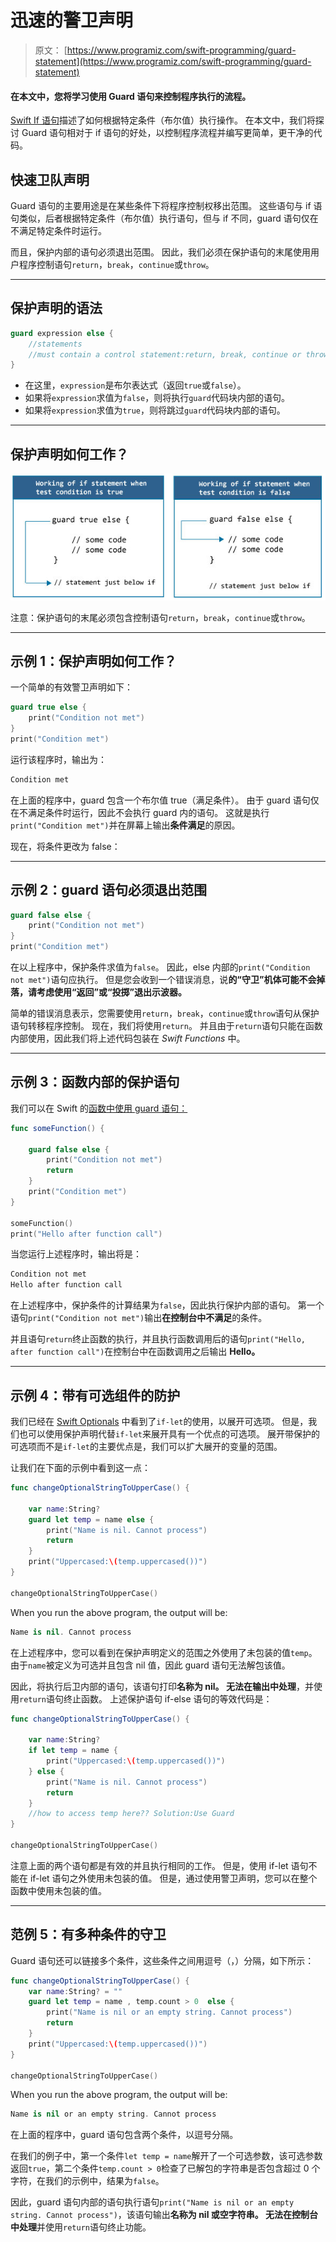 # 迅速的警卫声明

> 原文： [https://www.programiz.com/swift-programming/guard-statement](https://www.programiz.com/swift-programming/guard-statement)

#### 在本文中，您将学习使用 Guard 语句来控制程序执行的流程。

[Swift If 语句](/swift-programming/if-else-statement "Swift if-else statement")描述了如何根据特定条件（布尔值）执行操作。 在本文中，我们将探讨 Guard 语句相对于 if 语句的好处，以控制程序流程并编写更简单，更干净的代码。

## 快速卫队声明

Guard 语句的主要用途是在某些条件下将程序控制权移出范围。 这些语句与 if 语句类似，后者根据特定条件（布尔值）执行语句，但与 if 不同，guard 语句仅在不满足特定条件时运行。

而且，保护内部的语句必须退出范围。 因此，我们必须在保护语句的末尾使用用户程序控制语句`return`，`break`，`continue`或`throw`。

* * *

## 保护声明的语法

```swift
guard expression else {
	//statements
	//must contain a control statement:return, break, continue or throw.
}

```

*   在这里，`expression`是布尔表达式（返回`true`或`false`）。
*   如果将`expression`求值为`false`，则将执行`guard`代码块内部的语句。
*   如果将`expression`求值为`true`，则将跳过`guard`代码块内部的语句。

* * *

## 保护声明如何工作？

![How Swift guard statement works?](img/cfd206b9615924061b14dcdb80487cd1.png "Swift guard statement")

注意：保护语句的末尾必须包含控制语句`return`，`break`，`continue`或`throw`。

* * *

## 示例 1：保护声明如何工作？

一个简单的有效警卫声明如下：

```swift
guard true else {
	print("Condition not met")
}
print("Condition met") 
```

运行该程序时，输出为：

```swift
Condition met
```

在上面的程序中，guard 包含一个布尔值 true（满足条件）。 由于 guard 语句仅在不满足条件时运行，因此不会执行 guard 内的语句。 这就是执行`print("Condition met")`并在屏幕上输出**条件满足**的原因。

现在，将条件更改为 false：

* * *

## 示例 2：guard 语句必须退出范围

```swift
guard false else {
	print("Condition not met")
}
print("Condition met") 
```

在以上程序中，保护条件求值为`false`。 因此，else 内部的`print("Condition not met")`语句应执行。 但是您会收到一个错误消息，说**的“守卫”机体可能不会掉落，请考虑使用“返回”或“投掷”退出示波器。**

简单的错误消息表示，您需要使用`return`，`break`，`continue`或`throw`语句从保护语句转移程序控制。 现在，我们将使用`return`。 并且由于`return`语句只能在函数内部使用，因此我们将上述代码包装在 *Swift Functions* 中。

* * *

## 示例 3：函数内部的保护语句

我们可以在 Swift 的[函数中使用 guard 语句：](/swift-programming/functions "Swift functions")

```swift
func someFunction() {

	guard false else {
		print("Condition not met")
		return
	}
	print("Condition met")
}

someFunction()
print("Hello after function call") 
```

当您运行上述程序时，输出将是：

```swift
Condition not met
Hello after function call 
```

在上述程序中，保护条件的计算结果为`false`，因此执行保护内部的语句。 第一个语句`print("Condition not met")`输出**在控制台中不满足**的条件。

并且语句`return`终止函数的执行，并且执行函数调用后的语句`print("Hello, after function call")`在控制台中在函数调用之后输出 **Hello。**

* * *

## 示例 4：带有可选组件的防护

我们已经在 [Swift Optionals](/swift-programming/optionals "Swift Optionals") 中看到了`if-let`的使用，以展开可选项。 但是，我们也可以使用保护声明代替`if-let`来展开具有一个优点的可选项。 展开带保护的可选项而不是`if-let`的主要优点是，我们可以扩大展开的变量的范围。

让我们在下面的示例中看到这一点：

```swift
func changeOptionalStringToUpperCase() {

	var name:String?
	guard let temp = name else {
		print("Name is nil. Cannot process")
		return
	}
	print("Uppercased:\(temp.uppercased())")
}

changeOptionalStringToUpperCase() 
```

When you run the above program, the output will be:

```swift
Name is nil. Cannot process
```

在上述程序中，您可以看到在保护声明定义的范围之外使用了未包装的值`temp`。 由于`name`被定义为可选并且包含 nil 值，因此 guard 语句无法解包该值。

因此，将执行后卫内部的语句，该语句打印**名称为 nil。 无法在输出中处理**，并使用`return`语句终止函数。 上述保护语句 if-else 语句的等效代码是：

```swift
func changeOptionalStringToUpperCase() {

	var name:String?
	if let temp = name {
		print("Uppercased:\(temp.uppercased())")
	} else {
		print("Name is nil. Cannot process")
		return
    }
	//how to access temp here?? Solution:Use Guard
}

changeOptionalStringToUpperCase() 
```

注意上面的两个语句都是有效的并且执行相同的工作。 但是，使用 if-let 语句不能在 if-let 语句之外使用未包装的值。 但是，通过使用警卫声明，您可以在整个函数中使用未包装的值。

* * *

## 范例 5：有多种条件的守卫

Guard 语句还可以链接多个条件，这些条件之间用逗号（，）分隔，如下所示：

```swift
func changeOptionalStringToUpperCase() {
	var name:String? = ""
	guard let temp = name , temp.count > 0  else {
		print("Name is nil or an empty string. Cannot process")
		return
	}
	print("Uppercased:\(temp.uppercased())")
}

changeOptionalStringToUpperCase()
```

When you run the above program, the output will be:

```swift
Name is nil or an empty string. Cannot process
```

在上面的程序中，guard 语句包含两个条件，以逗号分隔。

在我们的例子中，第一个条件`let temp = name`解开了一个可选参数，该可选参数返回`true`，第二个条件`temp.count > 0`检查了已解包的字符串是否包含超过 0 个字符，在我们的示例中，结果为`false`。

因此，guard 语句内部的语句执行语句`print("Name is nil or an empty string. Cannot process")`，该语句输出**名称为 nil 或空字符串。 无法在控制台中处理**并使用`return`语句终止功能。
